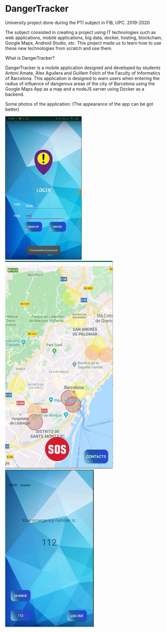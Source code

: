 # DangerTracker
University project done during the PTI subject in FIB, UPC. 2019-2020

The subject consisted in creating a project using IT technologies such as web applications, mobile applications, big data, docker, hosting, blockchain, Google Maps, Android Studio, etc. This project made us to learn how to use these new technologies from scratch and use them.

What is DangerTracker? 

DangerTracker is a mobile application designed and developed by students Antoni Amate, Àlex Aguilera and Guillem Folch of the Faculty of Informatics of Barcelona. This application is designed to warn users when entering the radius of influence of dangerous areas of the city of Barcelona using the Google Maps App as a map and a nodeJS server using Docker as a backend.

Some photos of the application: (The appearance of the app can be got better)


![Image of App Login](https://raw.githubusercontent.com/metabit1000/DangerTracker/master/DangerTracker/images/Captura1.JPG)
![Image of Map](https://raw.githubusercontent.com/metabit1000/DangerTracker/master/DangerTracker/images/Captura2.JPG)
![Image of Contacts Part](https://raw.githubusercontent.com/metabit1000/DangerTracker/master/DangerTracker/images/Captura3.JPG)

